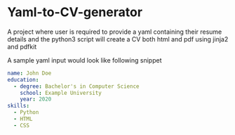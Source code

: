 # Yaml-to-CV-generator
A project where user is required to provide a yaml containing their resume details and the python3 script will create a CV both html and pdf using jinja2 and pdfkit

A sample yaml input would look like following snippet

```yaml
name: John Doe
education:
  - degree: Bachelor's in Computer Science
    school: Example University
    year: 2020
skills:
  - Python
  - HTML
  - CSS
```
